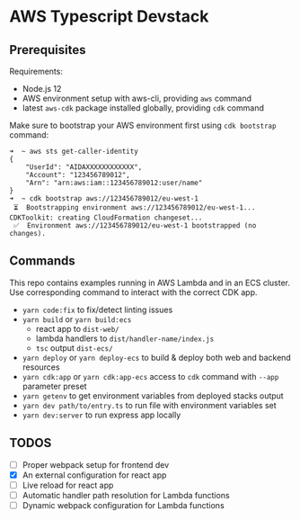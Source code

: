 # AWS Typescript Devstack

## Prerequisites

Requirements:

- Node.js 12
- AWS environment setup with aws-cli, providing `aws` command
- latest `aws-cdk` package installed globally, providing `cdk` command

Make sure to bootstrap your AWS environment first using `cdk bootstrap` command:
```
➜  ~ aws sts get-caller-identity
{
    "UserId": "AIDAXXXXXXXXXXXX",
    "Account": "123456789012",
    "Arn": "arn:aws:iam::123456789012:user/name"
}
➜  ~ cdk bootstrap aws://123456789012/eu-west-1
 ⏳  Bootstrapping environment aws://123456789012/eu-west-1...
CDKToolkit: creating CloudFormation changeset...
 ✅  Environment aws://123456789012/eu-west-1 bootstrapped (no changes).
```

## Commands

This repo contains examples running in AWS Lambda and in an ECS cluster. 
Use corresponding command to interact with the correct CDK app.

* `yarn code:fix` to fix/detect linting issues
* `yarn build` or `yarn build:ecs`
   * react app to `dist-web/`
   * lambda handlers to `dist/handler-name/index.js`
   * `tsc` output `dist-ecs/`
* `yarn deploy` or `yarn deploy-ecs` to build & deploy both web and backend resources
* `yarn cdk:app` or `yarn cdk:app-ecs` access to `cdk` command with `--app` parameter preset
* `yarn getenv` to get environment variables from deployed stacks output
* `yarn dev path/to/entry.ts` to run file with environment variables set
* `yarn dev:server` to run express app locally

## TODOS

- [ ] Proper webpack setup for frontend dev
- [x] An external configuration for react app
- [ ] Live reload for react app
- [ ] Automatic handler path resolution for Lambda functions
- [ ] Dynamic webpack configuration for Lambda functions